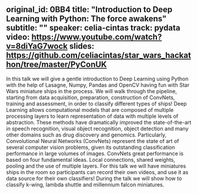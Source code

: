 original_id: 0BB4
title: "Introduction to Deep Learning with Python: The force awakens"
subtitle: ""
speaker: celia-cintas
track: pydata
video: https://www.youtube.com/watch?v=8diYaG7wock
slides: https://github.com/celiacintas/star_wars_hackathon/tree/master/PyConUK
---
In this talk we will give a gentle introduction to Deep Learning using Python with the help of Lasagne, Numpy, Pandas and OpenCV having fun with Star Wars miniature ships in the process. We will walk through the pipeline, starting from data acquisition, preparation, construction of ConvNets, training and assessment, in order to classify different types of ships! Deep Learning allows computational models that are composed of multiple processing layers to learn representation of data with multiple levels of abstraction. These methods have dramatically improved the state-of-the-art in speech recognition, visual object recognition, object detection and many other domains such as drug discovery and genomics. Particularly, Convolutional Neural Networks (ConvNets) represent the state of art of several computer vision problems, given its outstanding classification performance in large volumes of images. ConvNets great performance is based on four fundamental ideas. Local connections, shared weights, pooling and the use of multiple layers. For this talk we will have miniatures ships in the room so participants can record their own videos, and use it as data source for their own classifiers! During the talk we will show how to classify k-wing, lambda shuttle and millennium falcon miniatures.
